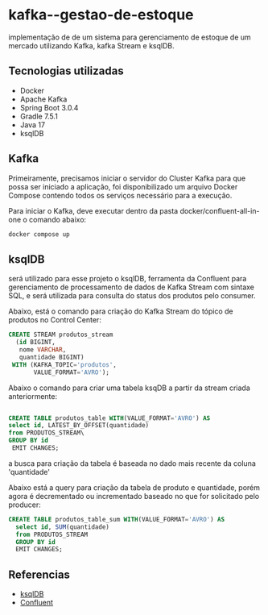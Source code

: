 # kafka--gestao-de-estoque
implementação de de um sistema para gerenciamento de estoque de um mercado utilizando Kafka, kafka Stream e ksqlDB.


## Tecnologias utilizadas
- Docker
- Apache Kafka
- Spring Boot 3.0.4
- Gradle 7.5.1
- Java 17
- ksqlDB

## Kafka

Primeiramente, precisamos iniciar o servidor do Cluster Kafka para que possa ser iniciado a aplicação,
 foi disponibilizado um arquivo Docker Compose contendo todos os serviços necessário para a execução.

Para iniciar o Kafka, deve executar dentro da pasta docker/confluent-all-in-one o comando abaixo:

```zsh
docker compose up
```

## ksqlDB
 será utilizado para esse projeto o ksqlDB, ferramenta da Confluent para gerenciamento
 de processamento de dados de Kafka Stream com sintaxe SQL, e será utilizada para consulta
 do status dos produtos pelo consumer.
 
Abaixo, está o comando para criação do Kafka Stream do tópico de produtos no Control Center:

```sql
CREATE STREAM produtos_stream
  (id BIGINT,
   nome VARCHAR,
   quantidade BIGINT)
 WITH (KAFKA_TOPIC='produtos',
       VALUE_FORMAT='AVRO');
```

Abaixo o comando para criar uma tabela ksqDB a partir da stream criada anteriormente:

```sql

CREATE TABLE produtos_table WITH(VALUE_FORMAT='AVRO') AS
select id, LATEST_BY_OFFSET(quantidade)
from PRODUTOS_STREAM\
GROUP BY id
 EMIT CHANGES;
```

a busca para criação da tabela é baseada no dado mais recente da coluna 'quantidade'

Abaixo está a query para criação da tabela de produto e quantidade,
porém agora é decrementado ou incrementado baseado no que for solicitado
pelo producer:

```sql
CREATE TABLE produtos_table_sum WITH(VALUE_FORMAT='AVRO') AS
  select id, SUM(quantidade) 
  from PRODUTOS_STREAM
  GROUP BY id
  EMIT CHANGES;
```
## Referencias

- [ksqlDB](https://docs.ksqldb.io/)
- [Confluent](https://developer.confluent.io/)



